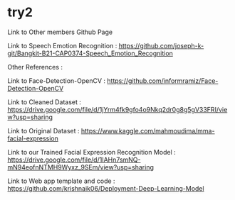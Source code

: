 # try2
Link to Other members Github Page

Link to Speech Emotion Recognition : https://github.com/joseph-k-git/Bangkit-B21-CAP0374-Speech_Emotion_Recognition



Other References :

Link to Face-Detection-OpenCV : https://github.com/informramiz/Face-Detection-OpenCV

Link to Cleaned Dataset : https://drive.google.com/file/d/1jYrm4fk9gfo4o9Nkq2dr0g8g5gV33FRI/view?usp=sharing

Link to Original Dataset : https://www.kaggle.com/mahmoudima/mma-facial-expression

Link to our Trained Facial Expression Recognition Model : https://drive.google.com/file/d/1IAHn7smNQ-mN94eofnNTMH9Wyxz_9SEm/view?usp=sharing

Link to Web app template and code : https://github.com/krishnaik06/Deployment-Deep-Learning-Model

